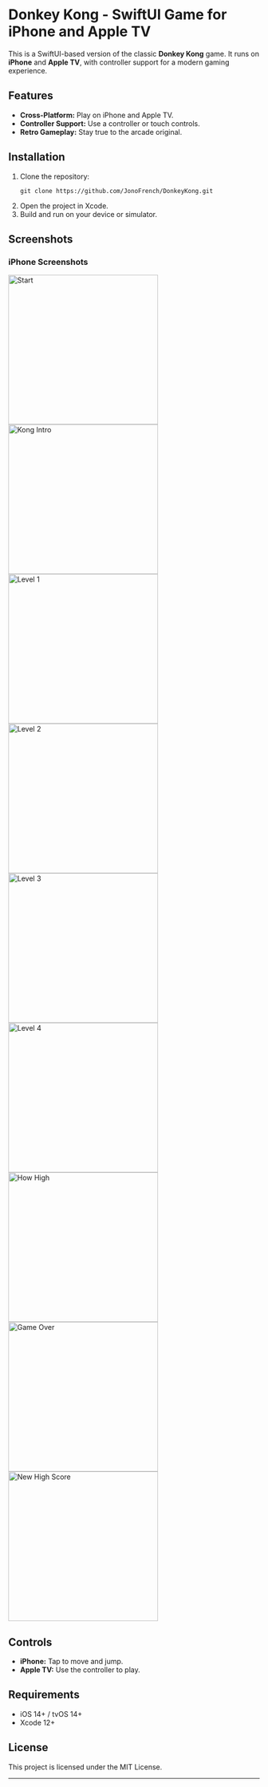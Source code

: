

# Donkey Kong - SwiftUI Game for iPhone and Apple TV

This is a SwiftUI-based version of the classic **Donkey Kong** game. It runs on **iPhone** and **Apple TV**, with controller support for a modern gaming experience.

## Features
- **Cross-Platform:** Play on iPhone and Apple TV.
- **Controller Support:** Use a controller or touch controls.
- **Retro Gameplay:** Stay true to the arcade original.

## Installation
1. Clone the repository:
   ```
   git clone https://github.com/JonoFrench/DonkeyKong.git
   ```
2. Open the project in Xcode.
3. Build and run on your device or simulator.

## Screenshots

### iPhone Screenshots
<img src="/DonkeyKong/ScreenShots/StartScreen.PNG" alt="Start" width="300"/>
<img src="/DonkeyKong/ScreenShots/KongIntro.PNG" alt="Kong Intro" width="300"/>
<img src="/DonkeyKong/ScreenShots/Level1.PNG" alt="Level 1" width="300"/>
<img src="/DonkeyKong/ScreenShots/Level2.PNG" alt="Level 2" width="300"/>
<img src="/DonkeyKong/ScreenShots/Level3.PNG" alt="Level 3" width="300"/>
<img src="/DonkeyKong/ScreenShots/Level4.PNG" alt="Level 4" width="300"/>
<img src="/DonkeyKong/ScreenShots/HowHigh.PNG" alt="How High" width="300"/>
<img src="/DonkeyKong/ScreenShots/GameOver.PNG" alt="Game Over" width="300"/>
<img src="/DonkeyKong/ScreenShots/NewHighScore.PNG" alt="New High Score" width="300"/>

## Controls
- **iPhone:** Tap to move and jump.
- **Apple TV:** Use the controller to play.

## Requirements
- iOS 14+ / tvOS 14+
- Xcode 12+

## License
This project is licensed under the MIT License.

---
